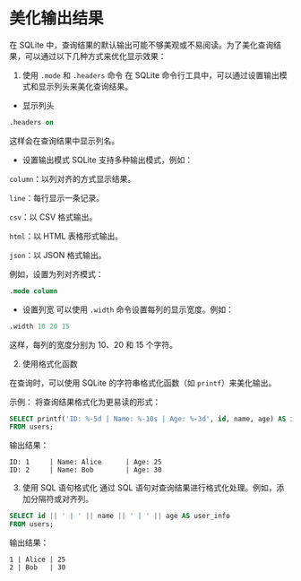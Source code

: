 # 美化输出结果

在 SQLite 中，查询结果的默认输出可能不够美观或不易阅读。为了美化查询结果，可以通过以下几种方式来优化显示效果：

1. 使用 `.mode` 和 `.headers` 命令
在 SQLite 命令行工具中，可以通过设置输出模式和显示列头来美化查询结果。

- 显示列头
```sql
.headers on
```
这样会在查询结果中显示列名。

- 设置输出模式
SQLite 支持多种输出模式，例如：

`column`：以列对齐的方式显示结果。

`line`：每行显示一条记录。

`csv`：以 CSV 格式输出。

`html`：以 HTML 表格形式输出。

`json`：以 JSON 格式输出。

例如，设置为列对齐模式：
```sql
.mode column
```

- 设置列宽
可以使用 `.width` 命令设置每列的显示宽度。例如：
```sql
.width 10 20 15
```
这样，每列的宽度分别为 10、20 和 15 个字符。

2. 使用格式化函数

在查询时，可以使用 SQLite 的字符串格式化函数（如 `printf`）来美化输出。

示例：
将查询结果格式化为更易读的形式：
```sql
SELECT printf('ID: %-5d | Name: %-10s | Age: %-3d', id, name, age) AS info
FROM users;
```
输出结果：
```
ID: 1     | Name: Alice      | Age: 25
ID: 2     | Name: Bob        | Age: 30
```

3. 使用 SQL 语句格式化
通过 SQL 语句对查询结果进行格式化处理。例如，添加分隔符或对齐列。
```sql
SELECT id || ' | ' || name || ' | ' || age AS user_info
FROM users;
```
输出结果：
```
1 | Alice | 25
2 | Bob   | 30
```
